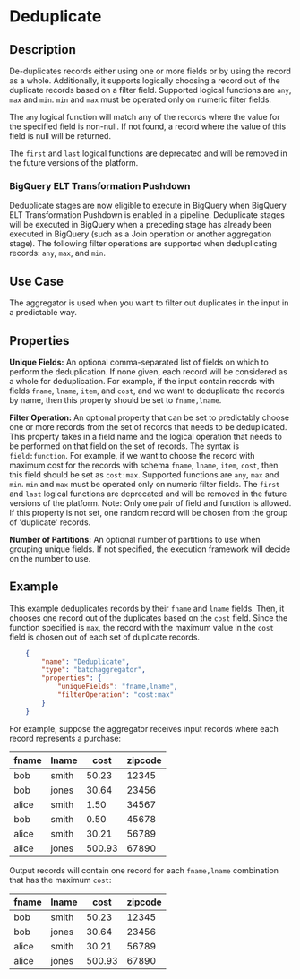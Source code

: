 # Deduplicate


Description
-----------
De-duplicates records either using one or more fields or by using the record as a whole. Additionally, it supports logically
choosing a record out of the duplicate records based on a filter field. Supported logical functions are `any`, `max` and `min`.
`min` and `max` must be operated only on numeric filter fields.

The `any` logical function will match any of the records where the value for the specified field is non-null.
If not found, a record where the value of this field is null will be returned. 

The `first` and `last` logical functions are deprecated and will be removed in the future versions of the platform.
 
### BigQuery ELT Transformation Pushdown

Deduplicate stages are now eligible to execute in BigQuery when BigQuery ELT Transformation Pushdown is enabled in 
a pipeline. Deduplicate stages will be executed in BigQuery when a preceding stage has already been executed in BigQuery 
(such as a Join operation or another aggregation stage). The following filter operations are supported when deduplicating
records: `any`, `max`, and `min`.


Use Case
--------
The aggregator is used when you want to filter out duplicates in the input in a predictable way.

Properties
----------
**Unique Fields:** An optional comma-separated list of fields on which to perform the deduplication. If none given, each 
record will be considered as a whole for deduplication. For example, if the input contain records with fields `fname`, 
`lname`, `item`, and `cost`, and we want to deduplicate the records by name, then this property should be set to 
`fname,lname`.

**Filter Operation:** An optional property that can be set to predictably choose one or more records from the set of records
that needs to be deduplicated. This property takes in a field name and the logical operation that needs to be performed
on that field on the set of records. The syntax is `field:function`. For example, if we want to choose the record with
maximum cost for the records with schema `fname`, `lname`, `item`, `cost`, then this field should be set as `cost:max`.
Supported functions are `any`, `max` and `min`. `min` and `max` must be operated only on numeric filter fields.
The `first` and `last` logical functions are deprecated and will be removed in the future versions of the platform. Note: Only one pair of 
field and function is allowed. If this property is not set, one random record will be chosen from the group of 'duplicate' records.

**Number of Partitions:** An optional number of partitions to use when grouping unique fields. If not specified, the execution
framework will decide on the number to use.

Example
-------
This example deduplicates records by their `fname` and `lname` fields. Then, it chooses one record out of the
duplicates based on the `cost` field. Since the function specified is `max`, the record with the maximum value in the
`cost` field is chosen out of each set of duplicate records.

```json
    {
        "name": "Deduplicate",
        "type": "batchaggregator",
        "properties": {
            "uniqueFields": "fname,lname",
            "filterOperation": "cost:max"
        }
    }
```

For example, suppose the aggregator receives input records where each record represents a purchase:

| fname  | lname   | cost   |  zipcode |
| ------ | ------- | ------ | -------- |
| bob    | smith   | 50.23  |  12345   |
| bob    | jones   | 30.64  |  23456   |
| alice  | smith   | 1.50   |  34567   |
| bob    | smith   | 0.50   |  45678   |
| alice  | smith   | 30.21  |  56789   |
| alice  | jones   | 500.93 |  67890   |
    

Output records will contain one record for each `fname,lname` combination that has the maximum `cost`:

| fname  | lname   | cost   |  zipcode |
| ------ | ------- | ------ | -------- |
| bob    | smith   | 50.23  |  12345   |
| bob    | jones   | 30.64  |  23456   |
| alice  | smith   | 30.21  |  56789   |
| alice  | jones   | 500.93 |  67890   |
